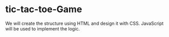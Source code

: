 # tic-tac-toe-Game
We will create the structure using HTML and design it with CSS. JavaScript will be used to implement the logic.

